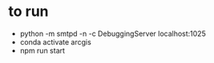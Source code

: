 # to run
- python -m smtpd -n -c DebuggingServer localhost:1025
- conda activate arcgis
- npm run start